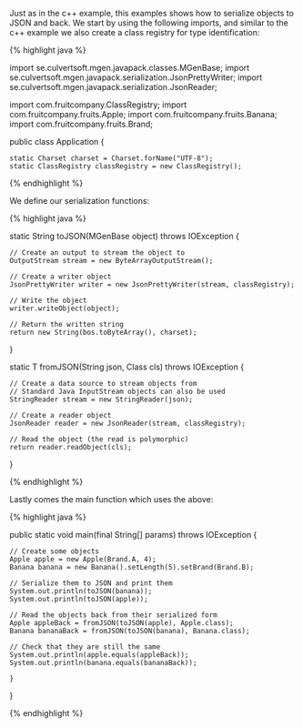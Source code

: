 ---
---

Just as in the c++ example, this examples shows how to serialize objects to JSON and back. We start by using the following imports, and similar to the c++ example we also create a class registry for type identification:

{% highlight java %}

import se.culvertsoft.mgen.javapack.classes.MGenBase;
import se.culvertsoft.mgen.javapack.serialization.JsonPrettyWriter;
import se.culvertsoft.mgen.javapack.serialization.JsonReader;

import com.fruitcompany.ClassRegistry;
import com.fruitcompany.fruits.Apple;
import com.fruitcompany.fruits.Banana;
import com.fruitcompany.fruits.Brand;

public class Application {

    static Charset charset = Charset.forName("UTF-8");
    static ClassRegistry classRegistry = new ClassRegistry();

{% endhighlight %}

We define our serialization functions:

{% highlight java %}

static String toJSON(MGenBase object) 
        throws IOException {

    // Create an output to stream the object to
    OutputStream stream = new ByteArrayOutputStream();

    // Create a writer object
    JsonPrettyWriter writer = new JsonPrettyWriter(stream, classRegistry);

    // Write the object
    writer.writeObject(object);

    // Return the written string
    return new String(bos.toByteArray(), charset);
}

static <T extends MGenBase> T fromJSON(String json, Class<T> cls)
        throws IOException {

    // Create a data source to stream objects from
    // Standard Java InputStream objects can also be used
    StringReader stream = new StringReader(json);

    // Create a reader object
    JsonReader reader = new JsonReader(stream, classRegistry);

    // Read the object (the read is polymorphic)
    return reader.readObject(cls);
}

{% endhighlight %}

Lastly comes the main function which uses the above:

{% highlight java %}

public static void main(final String[] params) 
        throws IOException {

    // Create some objects
    Apple apple = new Apple(Brand.A, 4);
    Banana banana = new Banana().setLength(5).setBrand(Brand.B);

    // Serialize them to JSON and print them
    System.out.println(toJSON(banana));
    System.out.println(toJSON(apple));

    // Read the objects back from their serialized form
    Apple appleBack = fromJSON(toJSON(apple), Apple.class);
    Banana bananaBack = fromJSON(toJSON(banana), Banana.class);

    // Check that they are still the same
    System.out.println(apple.equals(appleBack));
    System.out.println(banana.equals(bananaBack));

    }
}

{% endhighlight %}


